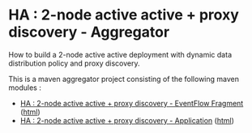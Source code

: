 # HA : 2-node active active + proxy discovery - Aggregator

How to build a 2-node active active deployment with dynamic data distribution policy and proxy discovery.

This is a maven aggregator project consisting of the following maven modules :

* [HA : 2-node active active + proxy discovery - EventFlow Fragment](pd-2node-ef/src/site/markdown/index.md) ([html](https://plord12.github.io/samples/10.4.0-SNAPSHOT/highavailability/pd-2node/pd-2node-ef/))
* [HA : 2-node active active + proxy discovery - Application](pd-2node-app/src/site/markdown/index.md) ([html](https://plord12.github.io/samples/10.4.0-SNAPSHOT/highavailability/pd-2node/pd-2node-app/))
